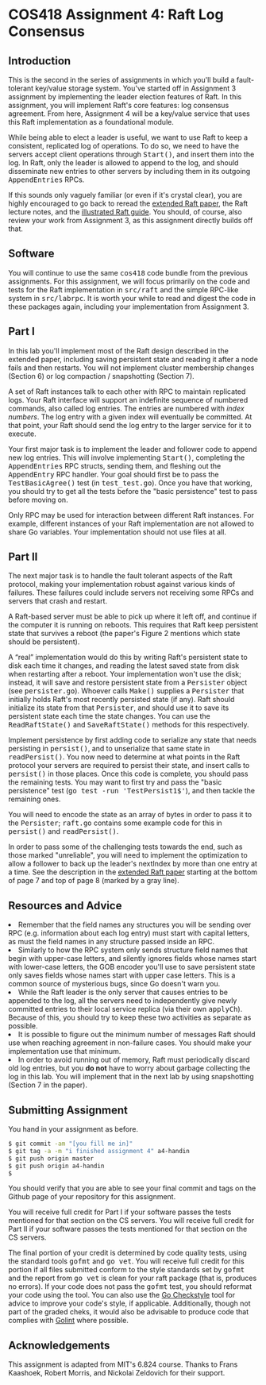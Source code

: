 # COS418 Assignment 4: Raft Log Consensus

<h2>Introduction</h2>

<p>
  This is the second in the series of assignments in which you'll build a
  fault-tolerant key/value storage system. You've started off in Assignment 3
  assignment by implementing the leader election features of Raft. In this assignment,
  you will implement Raft's core features: log consensus agreement. From here, Assignment 4
  will be a key/value service that uses this Raft implementation as a foundational module.
</p>

<p>
  While being able to elect a leader is useful, we want to use
  Raft to keep a consistent, replicated log of operations. To do
  so, we need to have the servers accept client operations
  through <tt>Start()</tt>, and insert them into the log. In
  Raft, only the leader is allowed to append to the log, and
  should disseminate new entries to other servers by including
  them in its outgoing <tt>AppendEntries</tt> RPCs.
</p>

<p>
  If this sounds only vaguely familiar (or even if it's crystal clear), you are
  highly encouraged to go back to reread the
  <a href="https://raft.github.io/raft.pdf">extended Raft paper</a>,
  the Raft lecture notes, and the
  <a href="http://thesecretlivesofdata.com/raft/">illustrated Raft guide</a>.
  You should, of course, also review your work from Assignment 3, as this assignment
  directly builds off that.
</p>

<h2>Software</h2>

<p>
  You will continue to use the same <tt>cos418</tt> code bundle from the previous assignments.
  For this assignment, we will focus primarily on the code and tests for the Raft implementation in
  <tt>src/raft</tt> and the simple RPC-like system in <tt>src/labrpc</tt>. It is worth your while to
  read and digest the code in these packages again, including your implementation from Assignment 3.
</p>

<h2>Part I</h2>

<p>
  In this lab you'll implement most of the Raft design
  described in the extended paper, including saving
  persistent state and reading it after a node fails and
  then restarts. You will not implement cluster
  membership changes (Section 6) or log compaction /
  snapshotting (Section 7).
</p>

<p>
  A set of Raft instances talk to each other with
  RPC to maintain replicated logs. Your Raft interface will
  support an indefinite sequence of numbered commands, also
  called log entries. The entries are numbered with <em>index numbers</em>.
  The log entry with a given index will eventually
  be committed. At that point, your Raft should send the log
  entry to the larger service for it to execute.
</p>

<p>
  Your first major task is to implement the leader and follower code
  to append new log entries.
  This will involve implementing <tt>Start()</tt>, completing the
  <tt>AppendEntries</tt> RPC structs, sending them, and fleshing
  out the <tt>AppendEntry</tt> RPC handler. Your goal should
  first be to pass the <tt>TestBasicAgree()</tt> test (in
  <tt>test_test.go</tt>). Once you have that working, you should
  try to get all the tests before the "basic persistence" test to
  pass before moving on.
</p>

<p class="note">
  Only RPC may be used for interaction between different Raft
  instances. For example, different instances of your Raft
  implementation are not allowed to share Go variables.
  Your implementation should not use files at all.
</p>


<h2>Part II</h2>
<p>
  The next major task is to handle the fault tolerant aspects of the Raft protocol,
  making your implementation robust against various kinds of failures. These failures
  could include servers not receiving some RPCs and servers that crash and restart.
</p>

<p>
  A Raft-based server must be able to pick up where it left off,
  and continue if the computer it is running on reboots. This requires
  that Raft keep persistent state that survives a reboot (the
  paper's Figure 2 mentions which state should be persistent).
</p>

<p>
  A &ldquo;real&rdquo; implementation would do this by writing
  Raft's persistent state to disk each time it changes, and reading the latest saved
  state from
  disk when restarting after a reboot. Your implementation won't use
  the disk; instead, it will save and restore persistent state
  from a <tt>Persister</tt> object (see <tt>persister.go</tt>).
  Whoever calls <tt>Make()</tt> supplies a <tt>Persister</tt>
  that initially holds Raft's most recently persisted state (if
  any). Raft should initialize its state from that
  <tt>Persister</tt>, and should use it to save its persistent
  state each time the state changes. You can use the
  <tt>ReadRaftState()</tt> and <tt>SaveRaftState()</tt> methods
  for this respectively.
</p>

<p class="todo">
  Implement persistence by first adding code to serialize any
  state that needs persisting in <tt>persist()</tt>, and to
  unserialize that same state in <tt>readPersist()</tt>. You now
  need to determine at what points in the Raft protocol your
  servers are required to persist their state, and insert calls
  to <tt>persist()</tt> in those places. Once this code is
  complete, you should pass the remaining tests.  You may want to
  first try and pass the "basic persistence" test (<tt>go test
    -run 'TestPersist1$'</tt>), and then tackle the remaining ones.
</p>

<p class="note">
  You will need to encode the state as an array of bytes in order
  to pass it to the <tt>Persister</tt>; <tt>raft.go</tt> contains
  some example code for this in <tt>persist()</tt> and
  <tt>readPersist()</tt>.
</p>

<p>
  In order to pass some of the challenging tests towards the end, such as
  those marked "unreliable", you will need to implement the optimization to
  allow a follower to back up the leader's nextIndex by more than one entry
  at a time. See the description in the
  <a href="https://raft.github.io/raft.pdf">extended Raft paper</a> starting at
  the bottom of page 7 and top of page 8 (marked by a gray line).
</p>


<h2>Resources and Advice</h2>

<li>
  Remember that the field names any structures you will
  be sending over RPC (e.g. information about each log entry) must start with capital letters, as
  must the field names in any structure passed inside an RPC.
</li>

<li>
  Similarly to how the RPC system only sends structure
  field names that begin with upper-case letters, and
  silently ignores fields whose names start with
  lower-case letters, the GOB encoder you'll use to save
  persistent state only saves fields whose names start
  with upper case letters. This is a common source of
  mysterious bugs, since Go doesn't warn you.
</li>

<li>
  While the Raft leader is the only server that causes
  entries to be appended to the log, all the servers need
  to independently give newly committed entries to their local service
  replica (via their own <tt>applyCh</tt>). Because of this, you
  should try to keep these two activities as separate as
  possible.
</li>

<li>
  It is possible to figure out the minimum number of messages Raft should
  use when reaching agreement in non-failure cases. You should make your
  implementation use that minimum.
</li>


<li>
  In order to avoid running out of memory, Raft must periodically
  discard old log entries, but you <strong>do not</strong> have
  to worry about garbage collecting the log in this lab. You will
  implement that in the next lab by using snapshotting (Section 7
  in the paper).
</li>

## Submitting Assignment

You hand in your assignment as before.

```bash
$ git commit -am "[you fill me in]"
$ git tag -a -m "i finished assignment 4" a4-handin
$ git push origin master
$ git push origin a4-handin
$
```

You should verify that you are able to see your final commit and tags
on the Github page of your repository for this assignment.


<p>
  You will receive full credit for Part I if your software passes the tests mentioned for that section on the CS servers.
  You will receive full credit for Part II if your software passes the tests mentioned for that section on the CS servers.
</p>

<p>
  The final portion of your credit is determined by code quality tests, using the standard tools <tt>gofmt</tt> and <tt>go vet</tt>.
  You will receive full credit for this portion if all files submitted conform to the style standards set by <tt>gofmt</tt> and the report from <tt>go vet</tt> is clean for your raft package (that is, produces no errors).
  If your code does not pass the <tt>gofmt</tt> test, you should reformat your code using the tool. You can also use the <a href="https://github.com/qiniu/checkstyle">Go Checkstyle</a> tool for advice to improve your code's style, if applicable.  Additionally, though not part of the graded cheks, it would also be advisable to produce code that complies with <a href="https://github.com/golang/lint">Golint</a> where possible.
</p>

<h2>Acknowledgements</h2>
<p>This assignment is adapted from MIT's 6.824 course. Thanks to Frans Kaashoek, Robert Morris, and Nickolai Zeldovich for their support.</p>
